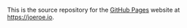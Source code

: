 This is the source repository for the [GitHub Pages](https://pages.github.com/) website at <https://joeroe.io>.
